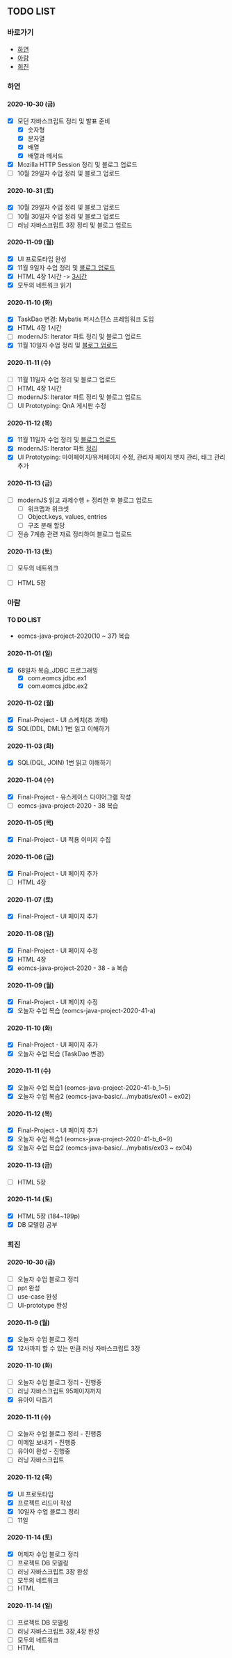 ## TODO LIST

### 바로가기
- [하연]()
- [아람](https://github.com/muhan-memdori/study-log/blob/main/TODO.md#%EC%95%84%EB%9E%8C)
- [희진]()


### 하연
#### 2020-10-30 (금)
- [X] 모던 자바스크립트 정리 및 발표 준비
  - [X] 숫자형
  - [X] 문자열
  - [X] 배열
  - [X] 배열과 메서드
- [X] Mozilla HTTP Session 정리 및 블로그 업로드
- [ ] 10월 29일자 수업 정리 및 블로그 업로드

#### 2020-10-31 (토)
- [X] 10월 29일자 수업 정리 및 블로그 업로드
- [ ] 10월 30일자 수업 정리 및 블로그 업로드
- [ ] 러닝 자바스크립트 3장 정리 및 블로그 업로드

#### 2020-11-09 (월)
- [x] UI 프로토타입 완성
- [x] 11월 9일자 수업 정리 및 [블로그 업로드](https://hayeon17kim.github.io/bitcamp/201109-75)
- [x] HTML 4장 1시간 -> [3시간](https://github.com/hayeon17kim/TIL/blob/master/html5-css3/chapter04.md)
- [x] 모두의 네트워크 읽기

#### 2020-11-10 (화)
- [x] TaskDao 변경: Mybatis 퍼시스턴스 프레임워크 도입
- [x] HTML 4장 1시간
- [ ] modernJS: Iterator 파트 정리 및 블로그 업로드
- [x] 11월 10일자 수업 정리 및 [블로그 업로드](https://hayeon17kim.github.io/bitcamp/201110-76)

#### 2020-11-11 (수)
- [ ] 11월 11일자 수업 정리 및 블로그 업로드
- [ ] HTML 4장 1시간
- [ ] modernJS: Iterator 파트 정리 및 블로그 업로드
- [ ] UI Prototyping: QnA 게시판 수정

#### 2020-11-12 (목)
- [x] 11월 11일자 수업 정리 및 [블로그 업로드](https://hayeon17kim.github.io/bitcamp/201111-77)
- [x] modernJS: Iterator 파트 [정리](https://github.com/hayeon17kim/TIL/blob/master/modern-javascript-tutorial/corejs-iterable.md)
- [x] UI Prototyping: 마이페이지/유저페이지 수정, 관리자 페이지 뱃지 관리, 태그 관리 추가

#### 2020-11-13 (금)
- [ ] modernJS 읽고 과제수행 + 정리한 후 블로그 업로드
  - [ ] 위크맵과 위크셋
  - [ ] Object.keys, values, entries
  - [ ] 구조 분해 할당
- [ ] 전송 7계층 관련 자료 정리하여 블로그 업로드

#### 2020-11-13 (토)
- [ ] 모두의 네트워크
- [ ] HTML 5장



### 아람
#### TO DO LIST
- eomcs-java-project-2020(10 ~ 37) 복습

#### 2020-11-01 (일)
- [X] 68일차 복습_JDBC 프로그래밍
  - [X] com.eomcs.jdbc.ex1
  - [X] com.eomcs.jdbc.ex2
#### 2020-11-02 (월)
- [X] Final-Project - UI 스케치(조 과제)
- [X] SQL(DDL, DML) 1번 읽고 이해하기
#### 2020-11-03 (화)
- [X] SQL(DQL, JOIN) 1번 읽고 이해하기
#### 2020-11-04 (수)
- [X] Final-Project - 유스케이스 다이어그램 작성 
- [ ] eomcs-java-project-2020 - 38 복습 
#### 2020-11-05 (목)
- [X] Final-Project - UI 적용 이미지 수집 
#### 2020-11-06 (금)
- [X] Final-Project - UI 페이지 추가 
- [ ] HTML 4장 
#### 2020-11-07 (토)
- [X] Final-Project - UI 페이지 추가 
#### 2020-11-08 (일)
- [X] Final-Project - UI 페이지 수정
- [X] HTML 4장
- [X] eomcs-java-project-2020 - 38 - a 복습 
#### 2020-11-09 (월)
- [X] Final-Project - UI 페이지 수정
- [X] 오늘자 수업 복습 (eomcs-java-project-2020-41-a)
#### 2020-11-10 (화)
- [X] Final-Project - UI 페이지 추가
- [X] 오늘자 수업 복습 (TaskDao 변경)
#### 2020-11-11 (수)
- [X] 오늘자 수업 복습1 (eomcs-java-project-2020-41-b_1~5)
- [X] 오늘자 수업 복습2 (eomcs-java-basic/.../mybatis/ex01 ~ ex02)
#### 2020-11-12 (목)
- [X] Final-Project - UI 페이지 추가
- [X] 오늘자 수업 복습1 (eomcs-java-project-2020-41-b_6~9)
- [X] 오늘자 수업 복습2 (eomcs-java-basic/.../mybatis/ex03 ~ ex04)
#### 2020-11-13 (금)
- [ ] HTML 5장
#### 2020-11-14 (토)
- [X] HTML 5장 (184~199p)
- [X] DB 모델링 공부

### 희진
#### 2020-10-30 (금)
- [ ] 오늘자 수업 블로그 정리
- [ ] ppt 완성
- [ ] use-case 완성
- [ ] UI-prototype 완성

#### 2020-11-9 (월)
- [X] 오늘자 수업 블로그 정리
- [X] 12사까지 할 수 있는 만큼 러닝 자바스크립트 3장 

#### 2020-11-10 (화)
- [ ] 오늘자 수업 블로그 정리 - 진행중
- [ ] 러닝 자바스크립트 95페이지까지
- [X] 유아이 다듬기

#### 2020-11-11 (수)
- [ ] 오늘자 수업 블로그 정리 - 진행중
- [ ] 이메일 보내기 - 진행중
- [ ] 유아이 완성 - 진행중
- [ ] 러닝 자바스크립트

#### 2020-11-12 (목)
- [X] UI 프로토타입
- [X] 프로젝트 리드미 작성
- [X] 10일자 수업 블로그 정리
- [ ] 11일 

#### 2020-11-14 (토)
- [X] 어제자 수업 블로그 정리
- [ ] 프로젝트 DB 모델링
- [ ] 러닝 자바스크립트 3장 완성
- [ ] 모두의 네트워크
- [ ] HTML

#### 2020-11-14 (일)
- [ ] 프로젝트 DB 모델링
- [ ] 러닝 자바스크립트 3장,4장 완성
- [ ] 모두의 네트워크
- [ ] HTML
